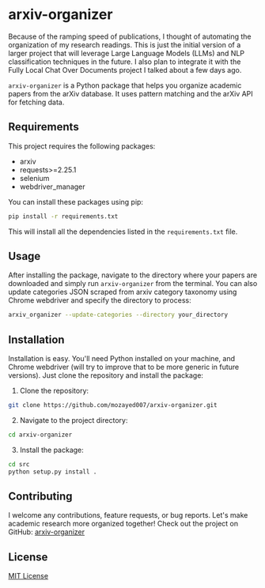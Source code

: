 # arxiv-organizer

Because of the ramping speed of publications, I thought of automating the organization of my research readings. This is just the initial version of a larger project that will leverage Large Language Models (LLMs) and NLP classification techniques in the future. I also plan to integrate it with the Fully Local Chat Over Documents project I talked about a few days ago.

`arxiv-organizer` is a Python package that helps you organize academic papers from the arXiv database. It uses pattern matching and the arXiv API for fetching data.

## Requirements

This project requires the following packages:

- arxiv
- requests>=2.25.1
- selenium
- webdriver_manager

You can install these packages using pip:

```bash
pip install -r requirements.txt
```

This will install all the dependencies listed in the `requirements.txt` file.

## Usage

After installing the package, navigate to the directory where your papers are downloaded and simply run `arxiv-organizer` from the terminal. You can also update categories JSON scraped from arxiv category taxonomy using Chrome webdriver and specify the directory to process:

```bash
arxiv_organizer --update-categories --directory your_directory
```

## Installation

Installation is easy. You'll need Python installed on your machine, and Chrome webdriver (will try to improve that to be more generic in future versions). Just clone the repository and install the package:

1. Clone the repository:

```bash
git clone https://github.com/mozayed007/arxiv-organizer.git
```

2. Navigate to the project directory:

```bash
cd arxiv-organizer
```

3. Install the package:

```bash
cd src
python setup.py install .
```

## Contributing

I welcome any contributions, feature requests, or bug reports. Let's make academic research more organized together! Check out the project on GitHub: [arxiv-organizer](https://github.com/mozayed007/arxiv-organizer)

## License

[MIT License](https://github.com/mozayed007/arxiv-organizer/blob/main/LICENSE)